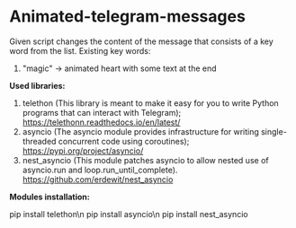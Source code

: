 # Animated-telegram-messages
Given script changes the content of the message that consists of a key word from the list.
Existing key words: 
1) "magic" -> animated heart with some text at the end

**Used libraries:** 

1) telethon (This library is meant to make it easy for you to write Python programs that can interact with Telegram); https://telethonn.readthedocs.io/en/latest/
2) asyncio (The asyncio module provides infrastructure for writing single-threaded concurrent code using coroutines); https://pypi.org/project/asyncio/
3) nest_asyncio (This module patches asyncio to allow nested use of asyncio.run and loop.run_until_complete). https://github.com/erdewit/nest_asyncio

**Modules installation:**

pip install telethon\n
pip install asyncio\n
pip install nest_asyncio
